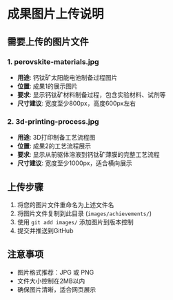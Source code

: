# 成果图片上传说明

## 需要上传的图片文件

### 1. perovskite-materials.jpg
- **用途**: 钙钛矿太阳能电池制备过程图片
- **位置**: 成果1的展示图片
- **要求**: 显示钙钛矿材料制备过程，包含实验材料、试剂等
- **尺寸建议**: 宽度至少800px，高度600px左右

### 2. 3d-printing-process.jpg  
- **用途**: 3D打印制备工艺流程图
- **位置**: 成果2的工艺流程展示
- **要求**: 显示从前驱体溶液到钙钛矿薄膜的完整工艺流程
- **尺寸建议**: 宽度至少1000px，适合横向展示

## 上传步骤

1. 将您的图片文件重命名为上述文件名
2. 将图片文件复制到此目录 (`images/achievements/`)
3. 使用 `git add images/` 添加图片到版本控制
4. 提交并推送到GitHub

## 注意事项

- 图片格式推荐：JPG 或 PNG
- 文件大小控制在2MB以内
- 确保图片清晰，适合网页展示 